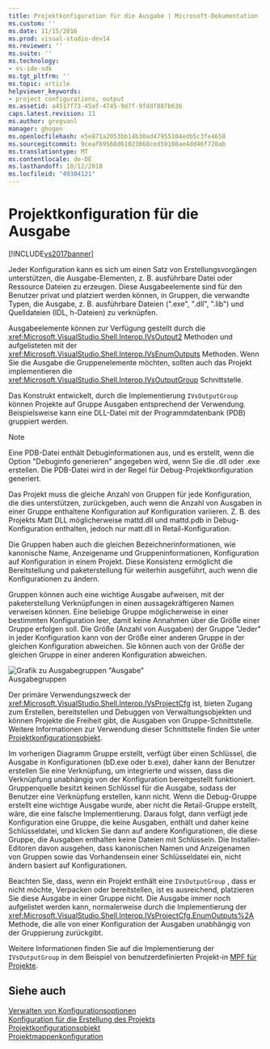 ```yaml
---
title: Projektkonfiguration für die Ausgabe | Microsoft-Dokumentation
ms.custom: ''
ms.date: 11/15/2016
ms.prod: visual-studio-dev14
ms.reviewer: ''
ms.suite: ''
ms.technology:
- vs-ide-sdk
ms.tgt_pltfrm: ''
ms.topic: article
helpviewer_keywords:
- project configurations, output
ms.assetid: a4517f73-45af-4745-9d7f-9fddf887b636
caps.latest.revision: 11
ms.author: gregvanl
manager: ghogen
ms.openlocfilehash: e5e871a2053bb14b30ad47955104edb5c3fe4658
ms.sourcegitcommit: 9ceaf69568d61023868ced59108ae4dd46f720ab
ms.translationtype: MT
ms.contentlocale: de-DE
ms.lasthandoff: 10/12/2018
ms.locfileid: "49304121"
---
```

# <a name="project-configuration-for-output"></a>Projektkonfiguration für die Ausgabe
[!INCLUDE[vs2017banner](../../includes/vs2017banner.md)]

Jeder Konfiguration kann es sich um einen Satz von Erstellungsvorgängen unterstützen, die Ausgabe-Elementen, z. B. ausführbare Datei oder Ressource Dateien zu erzeugen. Diese Ausgabeelemente sind für den Benutzer privat und platziert werden können, in Gruppen, die verwandte Typen, die Ausgabe, z. B. ausführbare Dateien (".exe", ".dll", ".lib") und Quelldateien (IDL, h-Dateien) zu verknüpfen.  
  
 Ausgabeelemente können zur Verfügung gestellt durch die <xref:Microsoft.VisualStudio.Shell.Interop.IVsOutput2> Methoden und aufgelisteten mit der <xref:Microsoft.VisualStudio.Shell.Interop.IVsEnumOutputs> Methoden. Wenn Sie die Ausgabe die Gruppenelemente möchten, sollten auch das Projekt implementieren die <xref:Microsoft.VisualStudio.Shell.Interop.IVsOutputGroup> Schnittstelle.  
  
 Das Konstrukt entwickelt, durch die Implementierung `IVsOutputGroup` können Projekte auf Gruppe Ausgaben entsprechend der Verwendung. Beispielsweise kann eine DLL-Datei mit der Programmdatenbank (PDB) gruppiert werden.  
  
> [!NOTE]
>  Eine PDB-Datei enthält Debuginformationen aus, und es erstellt, wenn die Option "Debuginfo generieren" angegeben wird, wenn Sie die .dll oder .exe erstellen. Die PDB-Datei wird in der Regel für Debug-Projektkonfiguration generiert.  
  
 Das Projekt muss die gleiche Anzahl von Gruppen für jede Konfiguration, die dies unterstützen, zurückgeben, auch wenn die Anzahl von Ausgaben in einer Gruppe enthaltene Konfiguration auf Konfiguration variieren. Z. B. des Projekts Matt DLL möglicherweise mattd.dll und mattd.pdb in Debug-Konfiguration enthalten, jedoch nur matt.dll in Retail-Konfiguration.  
  
 Die Gruppen haben auch die gleichen Bezeichnerinformationen, wie kanonische Name, Anzeigename und Gruppeninformationen, Konfiguration auf Konfiguration in einem Projekt. Diese Konsistenz ermöglicht die Bereitstellung und paketerstellung für weiterhin ausgeführt, auch wenn die Konfigurationen zu ändern.  
  
 Gruppen können auch eine wichtige Ausgabe aufweisen, mit der paketerstellung Verknüpfungen in einen aussagekräftigeren Namen verweisen können. Eine beliebige Gruppe möglicherweise in einer bestimmten Konfiguration leer, damit keine Annahmen über die Größe einer Gruppe erfolgen soll. Die Größe (Anzahl von Ausgaben) der Gruppe "Jeder" in jeder Konfiguration kann von der Größe einer anderen Gruppe in der gleichen Konfiguration abweichen. Sie können auch von der Größe der gleichen Gruppe in einer anderen Konfiguration abweichen.  
  
 ![Grafik zu Ausgabegruppen "Ausgabe"](../../extensibility/internals/media/vsoutputgroups.gif "VsOutputGroups")  
Ausgabegruppen  
  
 Der primäre Verwendungszweck der <xref:Microsoft.VisualStudio.Shell.Interop.IVsProjectCfg> ist, bieten Zugang zum Erstellen, bereitstellen und Debuggen von Verwaltungsobjekten und können Projekte die Freiheit gibt, die Ausgaben von Gruppe-Schnittstelle. Weitere Informationen zur Verwendung dieser Schnittstelle finden Sie unter [Projektkonfigurationsobjekt](../../extensibility/internals/project-configuration-object.md).  
  
 Im vorherigen Diagramm Gruppe erstellt, verfügt über einen Schlüssel, die Ausgabe in Konfigurationen (bD.exe oder b.exe), daher kann der Benutzer erstellen Sie eine Verknüpfung, um integrierte und wissen, dass die Verknüpfung unabhängig von der Konfiguration bereitgestellt funktioniert. Gruppenquelle besitzt keinen Schlüssel für die Ausgabe, sodass der Benutzer eine Verknüpfung erstellen, kann nicht. Wenn die Debug-Gruppe erstellt eine wichtige Ausgabe wurde, aber nicht die Retail-Gruppe erstellt, wäre, die eine falsche Implementierung. Daraus folgt, dann verfügt jede Konfiguration eine Gruppe, die keine Ausgaben, enthält und daher keine Schlüsseldatei, und klicken Sie dann auf andere Konfigurationen, die diese Gruppe, die Ausgaben enthalten keine Dateien mit Schlüsseln. Die Installer-Editoren davon ausgehen, dass kanonischen Namen und Anzeigenamen von Gruppen sowie das Vorhandensein einer Schlüsseldatei ein, nicht ändern basiert auf Konfigurationen.  
  
 Beachten Sie, dass, wenn ein Projekt enthält eine `IVsOutputGroup` , dass er nicht möchte, Verpacken oder bereitstellen, ist es ausreichend, platzieren Sie diese Ausgabe in einer Gruppe nicht. Die Ausgabe immer noch aufgelistet werden kann, normalerweise durch die Implementierung der <xref:Microsoft.VisualStudio.Shell.Interop.IVsProjectCfg.EnumOutputs%2A> Methode, die alle von einer Konfiguration der Ausgaben unabhängig von der Gruppierung zurückgibt.  
  
 Weitere Informationen finden Sie auf die Implementierung der `IVsOutputGroup` in dem Beispiel von benutzerdefinierten Projekt-in [MPF für Projekte](http://mpfproj12.codeplex.com).  
  
## <a name="see-also"></a>Siehe auch  
 [Verwalten von Konfigurationsoptionen](../../extensibility/internals/managing-configuration-options.md)   
 [Konfiguration für die Erstellung des Projekts](../../extensibility/internals/project-configuration-for-building.md)   
 [Projektkonfigurationsobjekt](../../extensibility/internals/project-configuration-object.md)   
 [Projektmappenkonfiguration](../../extensibility/internals/solution-configuration.md)

